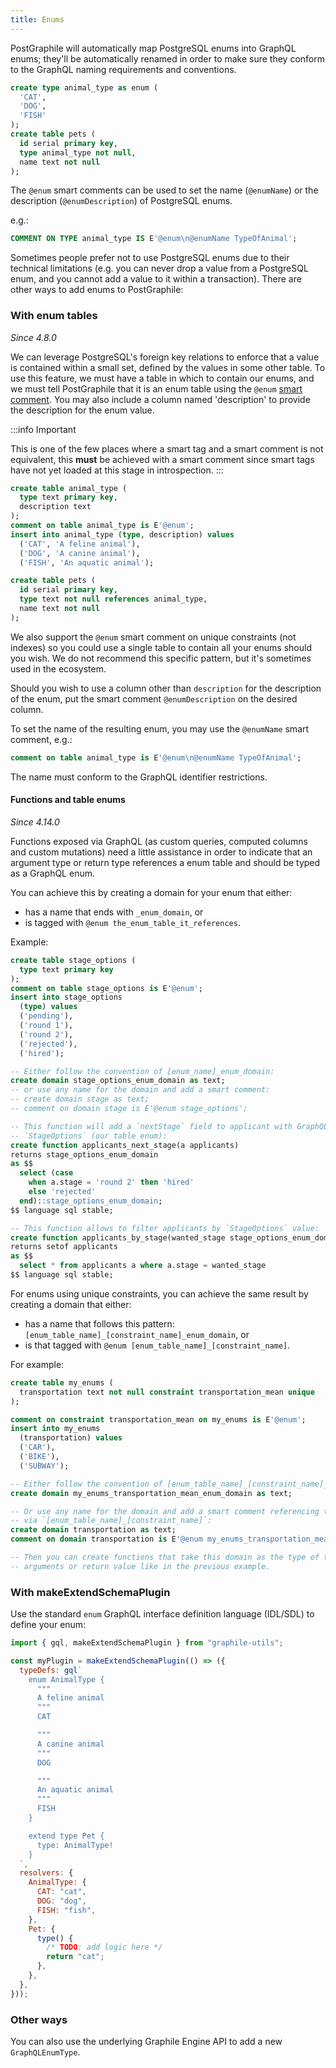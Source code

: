 ```yaml
---
title: Enums
---
```


PostGraphile will automatically map PostgreSQL enums into GraphQL enums; they'll
be automatically renamed in order to make sure they conform to the GraphQL
naming requirements and conventions.

```sql
create type animal_type as enum (
  'CAT',
  'DOG',
  'FISH'
);
create table pets (
  id serial primary key,
  type animal_type not null,
  name text not null
);
```

The `@enum` smart comments can be used to set the name (`@enumName`) or the
description (`@enumDescription`) of PostgreSQL enums.

e.g.:

```sql
COMMENT ON TYPE animal_type IS E'@enum\n@enumName TypeOfAnimal';
```

Sometimes people prefer not to use PostgreSQL enums due to their technical
limitations (e.g. you can never drop a value from a PostgreSQL enum, and you
cannot add a value to it within a transaction). There are other ways to add
enums to PostGraphile:

### With enum tables

_Since 4.8.0_

We can leverage PostgreSQL's foreign key relations to enforce that a value is
contained within a small set, defined by the values in some other table. To use
this feature, we must have a table in which to contain our enums, and we must
tell PostGraphile that it is an enum table using the `@enum`
[smart comment](./smart-comments). You may also include a column named
'description' to provide the description for the enum value.

:::info Important

This is one of the few places where a smart tag and a smart
comment is not equivalent, this **must** be achieved with a smart comment since
smart tags have not yet loaded at this stage in introspection.
:::

```sql
create table animal_type (
  type text primary key,
  description text
);
comment on table animal_type is E'@enum';
insert into animal_type (type, description) values
  ('CAT', 'A feline animal'),
  ('DOG', 'A canine animal'),
  ('FISH', 'An aquatic animal');

create table pets (
  id serial primary key,
  type text not null references animal_type,
  name text not null
);
```

We also support the `@enum` smart comment on unique constraints (not indexes) so
you could use a single table to contain all your enums should you wish. We do
not recommend this specific pattern, but it's sometimes used in the ecosystem.

Should you wish to use a column other than `description` for the description of
the enum, put the smart comment `@enumDescription` on the desired column.

To set the name of the resulting enum, you may use the `@enumName` smart
comment, e.g.:

```sql
comment on table animal_type is E'@enum\n@enumName TypeOfAnimal';
```

The name must conform to the GraphQL identifier restrictions.

#### Functions and table enums

_Since 4.14.0_

Functions exposed via GraphQL (as custom queries, computed columns and custom
mutations) need a little assistance in order to indicate that an argument type
or return type references a enum table and should be typed as a GraphQL enum.

You can achieve this by creating a domain for your enum that either:

- has a name that ends with `_enum_domain`, or
- is tagged with `@enum the_enum_table_it_references`.

Example:

```sql
create table stage_options (
  type text primary key
);
comment on table stage_options is E'@enum';
insert into stage_options
  (type) values
  ('pending'),
  ('round 1'),
  ('round 2'),
  ('rejected'),
  ('hired');

-- Either follow the convention of [enum_name]_enum_domain:
create domain stage_options_enum_domain as text;
-- or use any name for the domain and add a smart comment:
-- create domain stage as text;
-- comment on domain stage is E'@enum stage_options';

-- This function will add a `nextStage` field to applicant with GraphQL type
-- `StageOptions` (our table enum):
create function applicants_next_stage(a applicants)
returns stage_options_enum_domain
as $$
  select (case
    when a.stage = 'round 2' then 'hired'
    else 'rejected'
  end)::stage_options_enum_domain;
$$ language sql stable;

-- This function allows to filter applicants by `StageOptions` value:
create function applicants_by_stage(wanted_stage stage_options_enum_domain)
returns setof applicants
as $$
  select * from applicants a where a.stage = wanted_stage
$$ language sql stable;
```

For enums using unique constraints, you can achieve the same result by creating
a domain that either:

- has a name that follows this pattern:
  `[enum_table_name]_[constraint_name]_enum_domain`, or
- is that tagged with `@enum [enum_table_name]_[constraint_name]`.

For example:

```sql
create table my_enums (
  transportation text not null constraint transportation_mean unique
);

comment on constraint transportation_mean on my_enums is E'@enum';
insert into my_enums
  (transportation) values
  ('CAR'),
  ('BIKE'),
  ('SUBWAY');

-- Either follow the convention of [enum_table_name]_[constraint_name]_enum_domain:
create domain my_enums_transportation_mean_enum_domain as text;

-- Or use any name for the domain and add a smart comment referencing the enum
-- via `[enum_table_name]_[constraint_name]`:
create domain transportation as text;
comment on domain transportation is E'@enum my_enums_transportation_mean';

-- Then you can create functions that take this domain as the type of their
-- arguments or return value like in the previous example.
```

### With makeExtendSchemaPlugin

Use the standard `enum` GraphQL interface definition language (IDL/SDL) to
define your enum:

```js
import { gql, makeExtendSchemaPlugin } from "graphile-utils";

const myPlugin = makeExtendSchemaPlugin(() => ({
  typeDefs: gql`
    enum AnimalType {
      """
      A feline animal
      """
      CAT

      """
      A canine animal
      """
      DOG

      """
      An aquatic animal
      """
      FISH
    }

    extend type Pet {
      type: AnimalType!
    }
  `,
  resolvers: {
    AnimalType: {
      CAT: "cat",
      DOG: "dog",
      FISH: "fish",
    },
    Pet: {
      type() {
        /* TODO: add logic here */
        return "cat";
      },
    },
  },
}));
```

### Other ways

You can also use the underlying Graphile Engine API to add a new
`GraphQLEnumType`.
